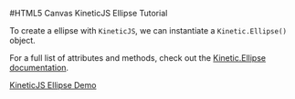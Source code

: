 
#HTML5 Canvas KineticJS Ellipse Tutorial

To create a ellipse with `KineticJS`, we can instantiate a `Kinetic.Ellipse()` object.

For a full list of attributes and methods, check out the [Kinetic.Ellipse documentation](http://lavrton.github.io/KineticJS/api/Kinetic.Ellipse.html).

<a class="jsbin-embed" href="http://jsbin.com/tewopi/1/embed?js,output">KineticJS Ellipse Demo</a><script src="http://static.jsbin.com/js/embed.js"></script>